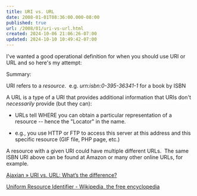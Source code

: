 ```yaml
---
title: URI vs. URL
date: 2008-01-01T08:36:00.000-08:00
published: true
url: /2008/01/uri-vs-url.html
created: 2024-10-06 21:06:26-07:00
updated: 2024-10-10 10:49:42-07:00
---
```


I've wanted a good operational definition for when you should use URI or URL and so here's my attempt:  
  
Summary:  
  
URI refers to a _resource_.  e.g. _urn:isbn:0-395-36341-1_ for a book by ISBN  
  
A URL is a type of a URI that provides additional information that URIs don't _necessarily_ provide (but they can):  
  

*   URLs tell WHERE you can obtain a particular representation of a resource -- hence the "Locator" in the name.

*   e.g., you use HTTP or FTP to access this server at this address and this specific resource (GIF file, PHP page, etc.)

  
A resource with a given URI could have multiple different URLs.  The same ISBN URI above can be found at Amazon or many other online URLs, for example.  
  
[Ajaxian » URI vs. URL: What’s the difference?](https://ajaxian.com/archives/uri-vs-url-whats-the-difference)  
  
[Uniform Resource Identifier - Wikipedia, the free encyclopedia](https://en.wikipedia.org/wiki/Uniform_Resource_Identifier)